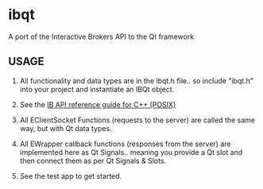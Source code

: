 # ibqt
A port of the Interactive Brokers API to the Qt framework

## USAGE

1. All functionality and data types are in the ibqt.h file.. so include "ibqt.h" into your project and instantiate an IBQt object.

2. See the [IB API reference guide for C++ (POSIX)](https://www.interactivebrokers.com/en/software/api/api.htm)

3. All EClientSocket Functions (requests to the server) are called the same way, but with Qt data types.

4. All EWrapper callback functions (responses from the server) are implemented here as Qt Signals.. meaning you provide a Qt slot and then connect them as per Qt Signals & Slots.

5. See the test app to get started.

